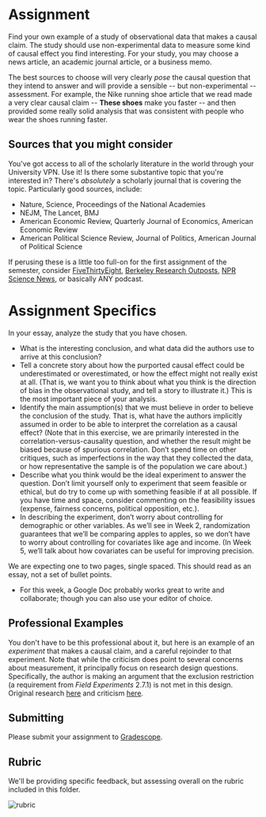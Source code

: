 # Assignment

Find your own example of a study of observational data that makes a causal claim.
The study should use non-experimental data to measure some kind of causal effect you find interesting.
For your study, you may choose a news article, an academic journal article, or a business memo.

The best sources to choose will very clearly _pose_ the causal question that they intend to answer and will provide a sensible -- but non-experimental -- assessment. For example, the Nike running shoe article that we read made a very clear causal claim -- **These shoes** make you faster -- and then provided some really solid analysis that was consistent with people who wear the shoes running faster.

## Sources that you might consider

You've got access to all of the scholarly literature in the world through your University VPN. Use it! Is there some substantive topic that you're interested in? There's _absolutely_ a scholarly journal that is covering the topic. Particularly good sources, include:

- Nature, Science, Proceedings of the National Academies 
- NEJM, The Lancet, BMJ 
- American Economic Review, Quarterly Journal of Economics, American Economic Review
- American Political Science Review, Journal of Politics, American Journal of Political Science

If perusing these is a little too full-on for the first assignment of the semester, consider [FiveThirtyEight](https://fivethirtyeight.com/), [Berkeley Research Outposts](https://vcresearch.berkeley.edu/news), [NPR Science News](https://www.npr.org/sections/research-news/), or basically ANY podcast.

# Assignment Specifics

In your essay, analyze the study that you have chosen.

- What is the interesting conclusion, and what data did the authors use to arrive at this conclusion?
- Tell a concrete story about how the purported causal effect could be underestimated or overestimated, or how the effect might not really exist at all. (That is, we want you to think about what you think is the direction of bias in the observational study, and tell a story to illustrate it.) This is the most important piece of your analysis. 
- Identify the main assumption(s) that we must believe in order to believe the conclusion of the study. That is, what have the authors implicitly assumed in order to be able to interpret the correlation as a causal effect? (Note that in this exercise, we are primarily interested in the correlation-versus-causality question, and whether the result might be biased because of spurious correlation. Don’t spend time on other critiques, such as imperfections in the way that they collected the data, or how representative the sample is of the population we care about.)
- Describe what you think would be the ideal experiment to answer the question. Don’t limit yourself only to experiment that seem feasible or ethical, but do try to come up with something feasible if at all possible. If you have time and space, consider commenting on the feasibility issues (expense, fairness concerns, political opposition, etc.).
- In describing the experiment, don’t worry about controlling for demographic or other variables. As we’ll see in Week 2, randomization guarantees that we’ll be comparing apples to apples, so we don’t have to worry about controlling for covariates like age and income. (In Week 5, we’ll talk about how covariates can be useful for improving precision.

We are expecting one to two pages, single spaced. This should read as an essay, not a set of bullet points.

- For this week, a Google Doc probably works great to write and collaborate; though you can also use your editor of choice.


## Professional Examples 

You don't have to be this professional about it, but here is an example of an _experiment_ that makes a causal claim, and a careful rejoinder to that experiment. Note that while the criticism does point to several concerns about measurement, it principally focus on research design questions. Specifically, the author is making an argument that the exclusion restriction (a requirement from _Field Experiments_ 2.7.1) is not met in this design. Original research [here](https://journals.plos.org/plosone/article?id=10.1371/journal.pone.0223095) and criticism [here](https://www.nytimes.com/2020/01/22/magazine/can-mindfulness-evolve-from-wellness-pursuit-to-medical-treatment.html). 

## Submitting 

Please submit your assignment to [Gradescope](https://www.gradescope.com). 

## Rubric

We'll be providing specific feedback, but assessing overall on the rubric included in this folder.

![rubric](./rubric.png)

